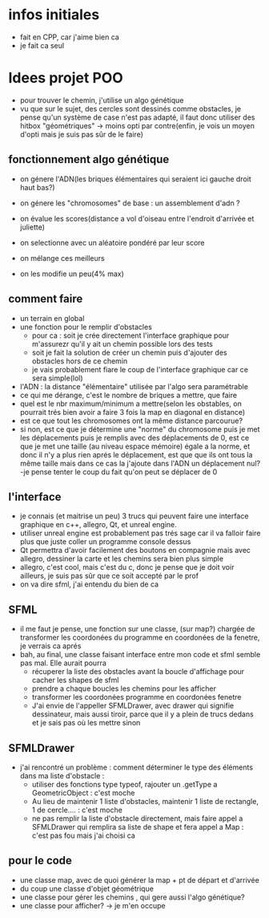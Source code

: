 # infos initiales
- fait en CPP, car j'aime bien ca
- je fait ca seul


# Idees projet POO
- pour trouver le chemin, j'utilise un algo génétique
- vu que sur le sujet, des cercles sont dessinés comme obstacles, je pense qu'un système de case n'est pas adapté, il faut donc utiliser des hitbox "géométriques" -> moins opti par contre(enfin, je vois un moyen d'opti mais je suis pas sûr de le faire)

## fonctionnement algo génétique
- on génere l'ADN(les briques élémentaires qui seraient ici gauche droit haut bas?)
- on génere les "chromosomes" de base : un assemblement d'adn ?



- on évalue les scores(distance a vol d'oiseau entre l'endroit d'arrivée et juliette)
- on selectionne avec un aléatoire pondéré par leur score
- on mélange ces meilleurs
- on les modifie un peu(4% max)

## comment faire
 - un terrain en global
 - une fonction pour le remplir d'obstacles
    - pour ca : soit je crée directement l'interface graphique pour m'assurezr qu'il y ait un chemin possible lors des tests
    - soit je fait la solution de créer un chemin puis d'ajouter des obstacles hors de ce chemin
    - je vais probablement fiare le coup de l'interface graphique car ce sera simple(lol)
 - l'ADN : la distance "élémentaire" utilisée par l'algo sera paramétrable
 - ce qui me dérange, c'est le nombre de briques a mettre, que faire
  - quel est le nbr maximum/minimum a mettre(selon les obstables, on pourrait trés bien avoir a faire 3 fois la map en diagonal en distance)
  - est ce que tout les chromosomes ont la même distance parcourue?
  - si non, est ce que je détermine une "norme" du chromosome puis je met les déplacements puis je remplis avec des déplacements de 0, est ce que je met une taille (au niveau espace mémoire) égale a la norme, et donc il n'y a plus rien aprés le déplacement, est que que ils ont tous la même taille mais dans ce cas la j'ajoute dans l'ADN un déplacement nul?
  -je pense tenter le coup du fait qu'on peut se déplacer de 0

## l'interface 
- je connais (et maitrise un peu) 3 trucs qui peuvent faire une interface graphique en c++, allegro, Qt, et unreal engine.
- utiliser unreal engine est probablement pas trés sage car il va falloir faire plus que juste coller un programme console dessus
- Qt permettra d'avoir facilement des boutons en compagnie mais avec allegro, dessiner la carte et les chemins sera bien plus simple
- allegro, c'est cool, mais c'est du c, donc je pense que je doit voir ailleurs, je suis pas sûr que ce soit accepté par le prof
- on va dire sfml, j'ai entendu du bien de ca

## SFML
   - il me faut je pense, une fonction sur une classe, (sur map?) chargée de transformer les coordonées du programme en coordonées de la fenetre, je verrais ca aprés
   - bah, au final, une classe faisant interface entre mon code et sfml semble pas mal. Elle aurait pourra
      - récuperer la liste des obstacles avant la boucle d'affichage pour cacher les shapes de sfml
      - prendre a chaque boucles les chemins pour les afficher
      - transformer les coordonées programme en coordonées fenetre
      - J'ai envie de l'appeller SFMLDrawer, avec drawer qui signifie dessinateur, mais aussi tiroir, parce que il y a plein de trucs dedans et je sais pas où les mettre sinon

## SFMLDrawer 
   - j'ai rencontré un problème : comment déterminer le type des éléments dans ma liste d'obstacle : 
      - utiliser des fonctions type typeof, rajouter un .getType a GeometricObject : c'est moche
      - Au lieu de maintenir 1 liste d'obstacles, maintenir 1 liste de rectangle, 1 de cercle.... : c'est moche
      - ne pas remplir la liste d'obstacle directement, mais faire appel a SFMLDrawer qui remplira sa liste de shape et fera appel a Map : c'est pas fou mais j'ai choisi ca



## pour le code
 - une classe map, avec de quoi générer la map + pt de départ et d'arrivée
 - du coup une classe d'objet géométrique
 - une classe pour gérer les chemins , qui gere aussi l'algo génétique? 
 - une classe pour afficher? -> je m'en occupe
 